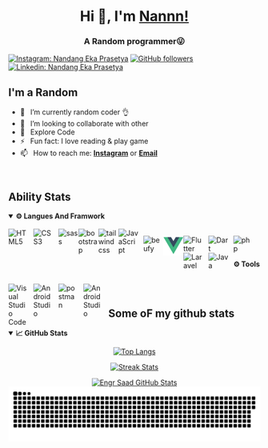 <h1 align="center"> Hi 👋, I'm <a href="https://www.instagram.com/nannn_ep/">Nannn!</a></h1>
<h3 align="center">A Random programmer😜</h3>

[![Instagram: Nandang Eka Prasetya](https://img.shields.io/badge/-FOLLOW-blue?style=for-the-badge&logo=Instagram&link=ttps://www.instagram.com/nannn_ep/)][instagram]
[![GitHub followers](https://img.shields.io/github/followers/naneps?logo=GitHub&style=for-the-badge)][github]
[![Linkedin: Nandang Eka Prasetya](https://img.shields.io/badge/-CONNECT-blue?style=for-the-badge&logo=Linkedin&link=https://www.linkedin.com/in/nandang-eka-prasetya-265b5b1b8/)][linkedin]

## I'm a Random 

- 🌱 &ensp;I’m currently random coder 👌
- 👯 &ensp;I’m looking to collaborate with other 
- 🗿 &ensp;Explore Code
- ⚡ &ensp;Fun fact: I love reading & play game
- 📫 &ensp;How to reach me: [**Instagram**][instagram] or [**Email**][email]
<br />

##  Ability Stats
<details open="">
  <summary><b> ⚙️ Langues And Framwork </b></summary>
 </br>
  <img align="left" alt="HTML5" width="40px" src="https://cdn.jsdelivr.net/gh/devicons/devicon/icons/html5/html5-original.svg" style="padding-right:10px;" />
  <img align="left" alt="CSS3" width="40px" src="https://cdn.jsdelivr.net/gh/devicons/devicon/icons/css3/css3-original.svg" style="padding-right:10px;" />
    <a href="https://sass-lang.com/" target="_blank"><img align="left" src="https://sass-lang.com/assets/img/logos/logo-b6e1ef6e.svg" alt="sass" width="40px" /></a>
    <a href="https://getbootstrap.com/" target="_blank"><img align="left" src="https://getbootstrap.com/docs/5.2/assets/brand/bootstrap-logo-shadow.png" alt="bootstrap" width="40px" /></a>
 
  </a>
  <a href="https://tailwindcss.com/" target="_blank"><img align="left" src="https://upload.wikimedia.org/wikipedia/commons/thumb/d/d5/Tailwind_CSS_Logo.svg/900px-Tailwind_CSS_Logo.svg.png" alt="tailwind css" width="40px"  /></a>
  <img align="left" alt="JavaScript" width="40px" src="https://cdn.jsdelivr.net/gh/devicons/devicon/icons/javascript/javascript-original.svg" style="padding-right:10px;" />

  <a href="https://beufy.org/" target="_blank"><img align="left" src="https://buefy.org/static/img/buefy-light.7df103a.png" alt="beufy" width="40px" /></a>
  <a href="https://vuejs.org/" target="_blank"><img align="left" src="https://raw.githubusercontent.com/devicons/devicon/2ae2a900d2f041da66e950e4d48052658d850630/icons/vuejs/vuejs-original.svg" alt="vuejs" width="40px" /></a>
  <img align="left" alt="Flutter" width="40px" src="https://miro.medium.com/max/1050/1*ilC2Aqp5sZd1wi0CopD1Hw.png" style="padding-right:10px;" />
  <img align="left" alt="Dart" width="40px" src="https://www.fluttericon.com/logo_dart_192px.svg" style="padding-right:10px;" />
    
  <img align="left" alt="php" width="40px" src="https://www.php.net/images/logos/new-php-logo.svg" style="padding-right:10px;" />
  <img align="left" alt="Laravel" width="40px" src="https://upload.wikimedia.org/wikipedia/commons/thumb/9/9a/Laravel.svg/180px-Laravel.svg.png" style="padding-right:10px;" />
  <a href=""> <img align="left" alt="Java" width="40px" src="https://cdn.iconscout.com/icon/free/png-256/java-60-1174953.png" style="padding-right:10px;" /></a>

</br>
</br>
<p><b> ⚙️ Tools  </b></p>
</br>
<img align="left" alt="Visual Studio Code" width="40px" src="https://cdn.jsdelivr.net/gh/devicons/devicon/icons/vscode/vscode-original.svg" style="padding-right:10px;" />
<img align="left" alt="Android Studio" width="40px" src="https://1.bp.blogspot.com/-LgTa-xDiknI/X4EflN56boI/AAAAAAAAPuk/24YyKnqiGkwRS9-_9suPKkfsAwO4wHYEgCLcBGAsYHQ/s0/image9.png" style="padding-right:10px;" />
<img align="left" alt="postman" width="40px" src="https://user-images.githubusercontent.com/2676579/34940598-17cc20f0-f9be-11e7-8c6d-f0190d502d64.png" style="padding-right:10px;" />
<img align="left" alt="Android Studio" width="40px" src="https://cdn-icons-png.flaticon.com/512/5968/5968705.png" style="padding-right:10px;" />
<br />
</details>


## Some oF my github stats
<details open="">
  <summary><b>📈 GitHub Stats</b></summary>
   <p align="center" >  <a href="https://github.com/EngrSaad2/EngrSaad2"><img alt="Top Langs" src="https://github-readme-stats.vercel.app/api/top-langs/?username=naneps&layout=compact&langs_count=10" width="50%"/></a> 
<p align='center'>
    <a href="https://github.com/EngrSaad2/EngrSaad2"><img alt="Streak Stats" src="https://github-readme-streak-stats.herokuapp.com/?user=naneps&theme=dark"/></a>
 <p align="center">   <a href="https://github.com/EngrSaad2/EngrSaad2"><img alt="Engr Saad GitHub Stats" src="https://github-readme-stats.vercel.app/api?username=naneps&show_icons=true" width="50%"/></a>
   <a href="https://github.com/mikyll/mikyll"><img alt="Snake animation" src="https://github.com/mikyll/mikyll/blob/output/github-contribution-grid-snake.svg"/></a> 
</details>

[linkedin]:https://www.linkedin.com/in/nandang-eka-prasetya-265b5b1b8/
[github]: https://github.com/naneps
[instagram]: https://www.instagram.com/nannn_ep/
[facebook]:https://www.facebook.com/prasetya.libra/
[email]: ekaprasetya2244@gmail.com/
